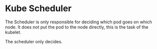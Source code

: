 # Kube Scheduler

The Scheduler is only responsible for deciding which pod goes on which node.
It does not put the pod to the node directly, this is the task of the kubelet.

The scheduler only decides.
